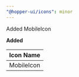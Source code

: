 ```yaml
---
"@hopper-ui/icons": minor
---
```


Added MobileIcon

**Added**

| Icon Name                            |
| ------------------------------------ |
| MobileIcon                           |
